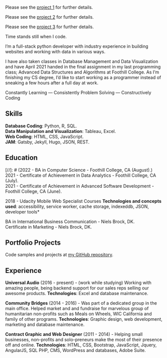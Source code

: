 

Please see the [project 1](../resume-portfolio/code-samples/visualizer) for further details.

Please see the [project 2](../code-samples/visualizer) for further details.

Please see the [project 3](..//visualizer) for further details.


Time stands still when I code.

I’m a full-stack python developer with industry experience in building websites and working with data in various ways.

I have also taken classes in Database Management and Data Visualization and have April 2021 handed in the final assignment in my last programming class; Advanced Data Structures and Algorithms at Foothill College. As I’m finishing my CS degree, I’d like to start working as a programmer instead of sneaking a few hours after a full day at work.

Constantly Learning — Consistently Problem Solving — Constructively Coding

## Skills
**Database Coding**: Python, R, SQL.  
**Data Manipulation and Visualization**: Tableau, Excel.  
**Web Coding**: HTML, CSS, JavaScript.  
**JAM**: Gatsby, Jekyll, Hugo, JSON, REST.  

## Education
[//]: # (2022 - BA in Computer Science - Foothill College, CA (August).)  
2021 - Certificate of Achievement in Data Analytics - Foothill College, CA (July).  
2021 - Certificate of Achievement in Advanced Software Development - Foothill College, CA (June). 

2018 - Udacity Mobile Web Specialist Courses
       **Technologies and concepts used**: accessibility, service worker, cache storage, indexeddb, JSON, developer tools*


BA in International Business Communication - Niels Brock, DK.  
Certificate in Marketing - Niels Brock, DK.

## Portfolio Projects
Code samples and projects at [my GitHub repository](https://github.com/peayah).

## Experience

**Universal Audio** 
(2016 - present) - 
(work while studying)
Working with amazing people, being backend support for our sales reps selling our awesome products. 
**Technologies**: Excel and database maintenance. 

**Community Bridges** 
(2014 - 2016) - 
Was part of a dedicated group in the main office. Helped market and and fundraise for marvelous group of humanitarian non-profits such as Meals on  Wheels, WIC California and family of other programs.
**Technologies**: Graphic design, web development, marketing and database maintenance.

**Contract Graphic and Web Designer** 
(2011 - 2014) - 
Helping small businesses, non-profits and solo-preneurs make the most of their presence off and online. 
**Technologies**: HTML, CSS, Bootstrap, JavaScript, Jquery, AngularJS, SQL PHP, CMS, WordPress and databases, Adobe Suite.

